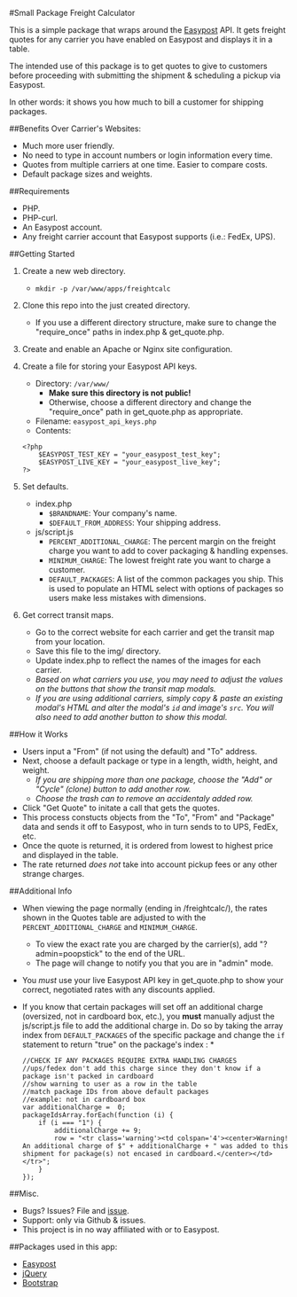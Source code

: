 #Small Package Freight Calculator

This is a simple package that wraps around the [Easypost](http://www.easypost.com) API.  It gets freight quotes for any carrier you have enabled on Easypost and displays it in a table.

The intended use of this package is to get quotes to give to customers before proceeding with submitting the shipment & scheduling a pickup via Easypost.

In other words: it shows you how much to bill a customer for shipping packages.

##Benefits Over Carrier's Websites:
* Much more user friendly.
* No need to type in account numbers or login information every time.
* Quotes from multiple carriers at one time.  Easier to compare costs.
* Default package sizes and weights.

##Requirements
* PHP.
* PHP-curl.
* An Easypost account.
* Any freight carrier account that Easypost supports (i.e.: FedEx, UPS).

##Getting Started
1. Create a new web directory.
	* `mkdir -p /var/www/apps/freightcalc`

2. Clone this repo into the just created directory.
	* If you use a different directory structure, make sure to change the "require_once" paths in index.php & get_quote.php.

3. Create and enable an Apache or Nginx site configuration.

4. Create a file for storing your Easypost API keys.
	* Directory: `/var/www/`
		* **Make sure this directory is not public!**
		* Otherwise, choose a different directory and change the "require_once" path in get_quote.php as appropriate.
	* Filename: `easypost_api_keys.php`
	* Contents:

	```
	<?php
		$EASYPOST_TEST_KEY = "your_easypost_test_key";
		$EASYPOST_LIVE_KEY = "your_easypost_live_key";
	?>
	```

5. Set defaults.
	* index.php
		* `$BRANDNAME`: Your company's name.
		* `$DEFAULT_FROM_ADDRESS`: Your shipping address.
	* js/script.js
		* `PERCENT_ADDITIONAL_CHARGE`: The percent margin on the freight charge you want to add to cover packaging & handling expenses.
		* `MINIMUM_CHARGE`: The lowest freight rate you want to charge a customer.
		* `DEFAULT_PACKAGES`: A list of the common packages you ship.  This is used to populate an HTML select with options of packages so users make less mistakes with dimensions.

6. Get correct transit maps.
	* Go to the correct website for each carrier and get the transit map from your location.
	* Save this file to the img/ directory.
	* Update index.php to reflect the names of the images for each carrier.
	* *Based on what carriers you use, you may need to adjust the values on the buttons that show the transit map modals.*
	* *If you are using additional carriers, simply copy & paste an existing modal's HTML and alter the modal's `id` and image's `src`.  You will also need to add another button to show this modal.*

##How it Works
* Users input a "From" (if not using the default) and "To" address.
* Next, choose a default package or type in a length, width, height, and weight.
	* *If you are shipping more than one package, choose the "Add" or "Cycle" (clone) button to add another row.*
	* *Choose the trash can to remove an accidentaly added row.*
* Click "Get Quote" to initate a call that gets the quotes.
* This process constucts objects from the "To", "From" and "Package" data and sends it off to Easypost, who in turn sends to to UPS, FedEx, etc.
* Once the quote is returned, it is ordered from lowest to highest price and displayed in the table.
* The rate returned *does not* take into account pickup fees or any other strange charges.


##Additional Info
* When viewing the page normally (ending in /freightcalc/), the rates shown in the Quotes table are adjusted to with the `PERCENT_ADDITIONAL_CHARGE` and `MINIMUM_CHARGE`.
	* To view the exact rate you are charged by the carrier(s), add "?admin=poopstick" to the end of the URL.
	* The page will change to notify you that you are in "admin" mode.
* You *must* use your live Easypost API key in get_quote.php to show your correct, negotiated rates with any discounts applied.
* If you know that certain packages will set off an additional charge (oversized, not in cardboard box, etc.), you **must** manually adjust the js/script.js file to add the additional charge in.  Do so by taking the array index from `DEFAULT_PACKAGES` of the specific package and change the `if` statement to return "true" on the package's index :
	* 

	```
	//CHECK IF ANY PACKAGES REQUIRE EXTRA HANDLING CHARGES
	//ups/fedex don't add this charge since they don't know if a package isn't packed in cardboard
	//show warning to user as a row in the table
	//match package IDs from above default packages
	//example: not in cardboard box
	var additionalCharge = 	0;
	packageIdsArray.forEach(function (i) {
		if (i === "1") {
			additionalCharge += 9;
			row = "<tr class='warning'><td colspan='4'><center>Warning! An additional charge of $" + additionalCharge + " was added to this shipment for package(s) not encased in cardboard.</center></td></tr>";
		}
	});
	```

##Misc.
* Bugs? Issues? File and [issue](https://github.com/coreymgilmore/small-package-freight-quote/issues).
* Support: only via Github & issues.
* This project is in no way affiliated with or to Easypost.

##Packages used in this app:
* [Easypost](http://www.easypost.com)
* [jQuery](http://jquery.org)
* [Bootstrap](http://getbootstrap.com)